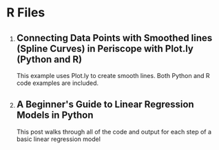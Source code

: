 # R Files

1. ## Connecting Data Points with Smoothed lines (Spline Curves) in Periscope with Plot.ly (Python and R)
    This example uses Plot.ly to create smooth lines.  Both Python and R code examples are included.

2. ## A Beginner's Guide to Linear Regression Models in Python
    This post walks through all of the code and output for each step of a basic linear regression model
